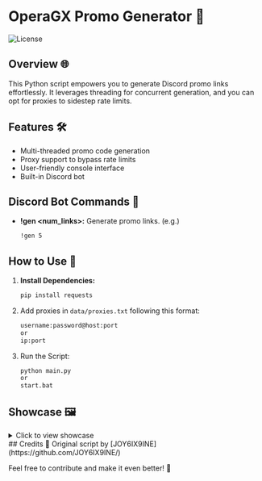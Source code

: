 # OperaGX Promo Generator 🚀

![License](https://img.shields.io/badge/license-MIT-blue)

## Overview 🌐

This Python script empowers you to generate Discord promo links effortlessly. It leverages threading for concurrent generation, and you can opt for proxies to sidestep rate limits.

## Features 🛠️

- Multi-threaded promo code generation
- Proxy support to bypass rate limits
- User-friendly console interface
- Built-in Discord bot

## Discord Bot Commands 🤖

- **!gen <num_links>:** Generate promo links. (e.g.)
   ```bash
   !gen 5
   ```

## How to Use 🚀

1. **Install Dependencies:**
   ```bash
   pip install requests
   ```
2. Add proxies in `data/proxies.txt` following this format:
   ```bash
   username:password@host:port
   or 
   ip:port
   ```
3. Run the Script:
   ```bash
   python main.py
   or 
   start.bat
   ```
## Showcase 🖼️
<details>
<summary>Click to view showcase</summary>
Finished Promo

In Progress

</details>
## Credits 👏
Original script by [JOY6IX9INE](https://github.com/JOY6IX9INE/)

Feel free to contribute and make it even better! 🚀
